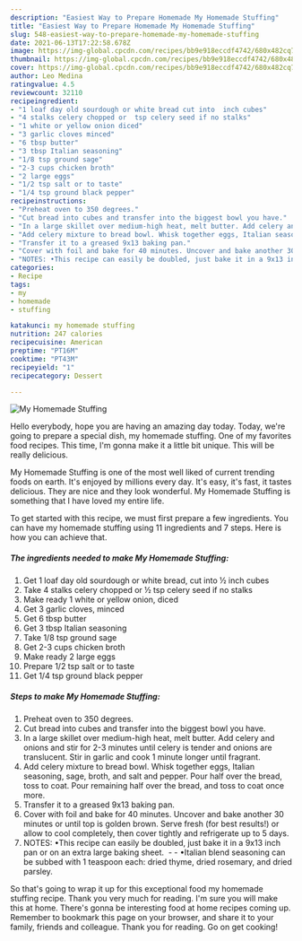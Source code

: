 ```yaml
---
description: "Easiest Way to Prepare Homemade My Homemade Stuffing"
title: "Easiest Way to Prepare Homemade My Homemade Stuffing"
slug: 548-easiest-way-to-prepare-homemade-my-homemade-stuffing
date: 2021-06-13T17:22:58.678Z
image: https://img-global.cpcdn.com/recipes/bb9e918eccdf4742/680x482cq70/my-homemade-stuffing-recipe-main-photo.jpg
thumbnail: https://img-global.cpcdn.com/recipes/bb9e918eccdf4742/680x482cq70/my-homemade-stuffing-recipe-main-photo.jpg
cover: https://img-global.cpcdn.com/recipes/bb9e918eccdf4742/680x482cq70/my-homemade-stuffing-recipe-main-photo.jpg
author: Leo Medina
ratingvalue: 4.5
reviewcount: 32110
recipeingredient:
- "1 loaf day old sourdough or white bread cut into  inch cubes"
- "4 stalks celery chopped or  tsp celery seed if no stalks"
- "1 white or yellow onion diced"
- "3 garlic cloves minced"
- "6 tbsp butter"
- "3 tbsp Italian seasoning"
- "1/8 tsp ground sage"
- "2-3 cups chicken broth"
- "2 large eggs"
- "1/2 tsp salt or to taste"
- "1/4 tsp ground black pepper"
recipeinstructions:
- "Preheat oven to 350 degrees."
- "Cut bread into cubes and transfer into the biggest bowl you have."
- "In a large skillet over medium-high heat, melt butter. Add celery and onions and stir for 2-3 minutes until celery is tender and onions are translucent. Stir in garlic and cook 1 minute longer until fragrant."
- "Add celery mixture to bread bowl. Whisk together eggs, Italian seasoning, sage, broth, and salt and pepper. Pour half over the bread, toss to coat. Pour remaining half over the bread, and toss to coat once more."
- "Transfer it to a greased 9x13 baking pan."
- "Cover with foil and bake for 40 minutes. Uncover and bake another 30 minutes or until top is golden brown. Serve fresh (for best results!) or allow to cool completely, then cover tightly and refrigerate up to 5 days."
- "NOTES: •This recipe can easily be doubled, just bake it in a 9x13 inch pan or on an extra large baking sheet.   •Italian blend seasoning can be subbed with 1 teaspoon each: dried thyme, dried rosemary, and dried parsley."
categories:
- Recipe
tags:
- my
- homemade
- stuffing

katakunci: my homemade stuffing 
nutrition: 247 calories
recipecuisine: American
preptime: "PT16M"
cooktime: "PT43M"
recipeyield: "1"
recipecategory: Dessert

---
```



![My Homemade Stuffing](https://img-global.cpcdn.com/recipes/bb9e918eccdf4742/680x482cq70/my-homemade-stuffing-recipe-main-photo.jpg)

Hello everybody, hope you are having an amazing day today. Today, we're going to prepare a special dish, my homemade stuffing. One of my favorites food recipes. This time, I'm gonna make it a little bit unique. This will be really delicious.

My Homemade Stuffing is one of the most well liked of current trending foods on earth. It's enjoyed by millions every day. It's easy, it's fast, it tastes delicious. They are nice and they look wonderful. My Homemade Stuffing is something that I have loved my entire life.




To get started with this recipe, we must first prepare a few ingredients. You can have my homemade stuffing using 11 ingredients and 7 steps. Here is how you can achieve that.

<!--inarticleads1-->

##### The ingredients needed to make My Homemade Stuffing:

1. Get 1 loaf day old sourdough or white bread, cut into ½ inch cubes
1. Take 4 stalks celery chopped or ½ tsp celery seed if no stalks
1. Make ready 1 white or yellow onion, diced
1. Get 3 garlic cloves, minced
1. Get 6 tbsp butter
1. Get 3 tbsp Italian seasoning
1. Take 1/8 tsp ground sage
1. Get 2-3 cups chicken broth
1. Make ready 2 large eggs
1. Prepare 1/2 tsp salt or to taste
1. Get 1/4 tsp ground black pepper




<!--inarticleads2-->

##### Steps to make My Homemade Stuffing:

1. Preheat oven to 350 degrees.
1. Cut bread into cubes and transfer into the biggest bowl you have.
1. In a large skillet over medium-high heat, melt butter. Add celery and onions and stir for 2-3 minutes until celery is tender and onions are translucent. Stir in garlic and cook 1 minute longer until fragrant.
1. Add celery mixture to bread bowl. Whisk together eggs, Italian seasoning, sage, broth, and salt and pepper. Pour half over the bread, toss to coat. Pour remaining half over the bread, and toss to coat once more.
1. Transfer it to a greased 9x13 baking pan.
1. Cover with foil and bake for 40 minutes. Uncover and bake another 30 minutes or until top is golden brown. Serve fresh (for best results!) or allow to cool completely, then cover tightly and refrigerate up to 5 days.
1. NOTES: •This recipe can easily be doubled, just bake it in a 9x13 inch pan or on an extra large baking sheet.  -  - •Italian blend seasoning can be subbed with 1 teaspoon each: dried thyme, dried rosemary, and dried parsley.




So that's going to wrap it up for this exceptional food my homemade stuffing recipe. Thank you very much for reading. I'm sure you will make this at home. There's gonna be interesting food at home recipes coming up. Remember to bookmark this page on your browser, and share it to your family, friends and colleague. Thank you for reading. Go on get cooking!
